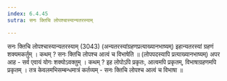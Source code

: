 ```yaml
---
index: 6.4.45
sutra: सनः क्तिचि लोपश्चास्यान्यतरस्याम्

---
```

 सनः क्तिचि लोपश्चास्यान्यतरस्याम् (3043) (अन्यतरस्यांग्रहणप्रत्याख्यानभाष्यम्) इहान्यतरस्यां ग्रहणं शक्यमकर्तुम् । कथम् ? सनः क्तिचि लोपश्च आत्वं च विभाषेति ॥ (लोपपदस्यापि प्रत्याख्यानभाष्यम्) अपर आह - सर्व एवायं योगः शक्योऽवक्तुम् । कथम् ? इह लोपोऽपि प्रकृतः, आत्वमपि प्रकृतम्, विभाषाग्रहणमपि प्रकृतम् । तत्र केवलमभिसम्बन्धमात्रं कर्तव्यम् - सनः क्तिचि लोपश्च आत्वं च विभाषा ॥ 